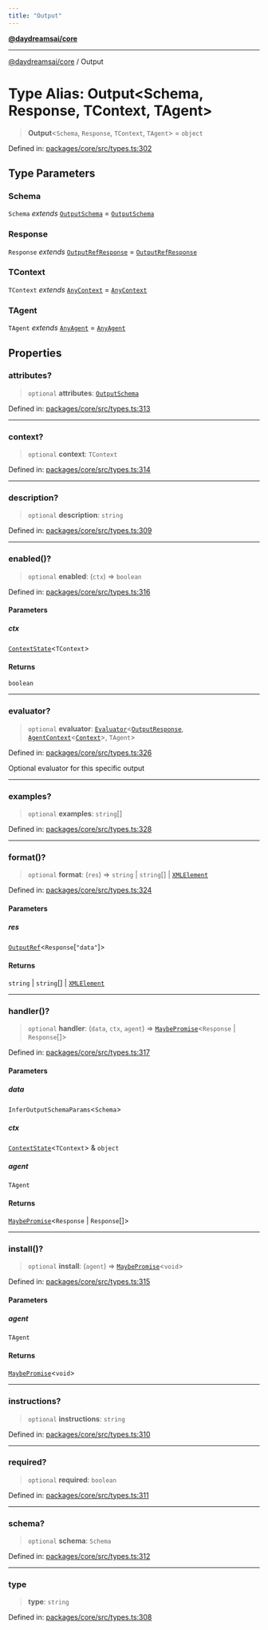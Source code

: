 ```yaml
---
title: "Output"
---
```


[**@daydreamsai/core**](./api-reference.md)

***

[@daydreamsai/core](./api-reference.md) / Output

# Type Alias: Output\<Schema, Response, TContext, TAgent\>

> **Output**\<`Schema`, `Response`, `TContext`, `TAgent`\> = `object`

Defined in: [packages/core/src/types.ts:302](https://github.com/dojoengine/daydreams/blob/877d54c3d7a1ffa2e1fe799ae3402216c969af05/packages/core/src/types.ts#L302)

## Type Parameters

### Schema

`Schema` *extends* [`OutputSchema`](./OutputSchema.md) = [`OutputSchema`](./OutputSchema.md)

### Response

`Response` *extends* [`OutputRefResponse`](./OutputRefResponse.md) = [`OutputRefResponse`](./OutputRefResponse.md)

### TContext

`TContext` *extends* [`AnyContext`](./AnyContext.md) = [`AnyContext`](./AnyContext.md)

### TAgent

`TAgent` *extends* [`AnyAgent`](./AnyAgent.md) = [`AnyAgent`](./AnyAgent.md)

## Properties

### attributes?

> `optional` **attributes**: [`OutputSchema`](./OutputSchema.md)

Defined in: [packages/core/src/types.ts:313](https://github.com/dojoengine/daydreams/blob/877d54c3d7a1ffa2e1fe799ae3402216c969af05/packages/core/src/types.ts#L313)

***

### context?

> `optional` **context**: `TContext`

Defined in: [packages/core/src/types.ts:314](https://github.com/dojoengine/daydreams/blob/877d54c3d7a1ffa2e1fe799ae3402216c969af05/packages/core/src/types.ts#L314)

***

### description?

> `optional` **description**: `string`

Defined in: [packages/core/src/types.ts:309](https://github.com/dojoengine/daydreams/blob/877d54c3d7a1ffa2e1fe799ae3402216c969af05/packages/core/src/types.ts#L309)

***

### enabled()?

> `optional` **enabled**: (`ctx`) => `boolean`

Defined in: [packages/core/src/types.ts:316](https://github.com/dojoengine/daydreams/blob/877d54c3d7a1ffa2e1fe799ae3402216c969af05/packages/core/src/types.ts#L316)

#### Parameters

##### ctx

[`ContextState`](./ContextState.md)\<`TContext`\>

#### Returns

`boolean`

***

### evaluator?

> `optional` **evaluator**: [`Evaluator`](./Evaluator.md)\<[`OutputResponse`](./OutputResponse.md), [`AgentContext`](./AgentContext.md)\<[`Context`](./Context.md)\>, `TAgent`\>

Defined in: [packages/core/src/types.ts:326](https://github.com/dojoengine/daydreams/blob/877d54c3d7a1ffa2e1fe799ae3402216c969af05/packages/core/src/types.ts#L326)

Optional evaluator for this specific output

***

### examples?

> `optional` **examples**: `string`[]

Defined in: [packages/core/src/types.ts:328](https://github.com/dojoengine/daydreams/blob/877d54c3d7a1ffa2e1fe799ae3402216c969af05/packages/core/src/types.ts#L328)

***

### format()?

> `optional` **format**: (`res`) => `string` \| `string`[] \| [`XMLElement`](./XMLElement.md)

Defined in: [packages/core/src/types.ts:324](https://github.com/dojoengine/daydreams/blob/877d54c3d7a1ffa2e1fe799ae3402216c969af05/packages/core/src/types.ts#L324)

#### Parameters

##### res

[`OutputRef`](./OutputRef.md)\<`Response`\[`"data"`\]\>

#### Returns

`string` \| `string`[] \| [`XMLElement`](./XMLElement.md)

***

### handler()?

> `optional` **handler**: (`data`, `ctx`, `agent`) => [`MaybePromise`](./MaybePromise.md)\<`Response` \| `Response`[]\>

Defined in: [packages/core/src/types.ts:317](https://github.com/dojoengine/daydreams/blob/877d54c3d7a1ffa2e1fe799ae3402216c969af05/packages/core/src/types.ts#L317)

#### Parameters

##### data

`InferOutputSchemaParams`\<`Schema`\>

##### ctx

[`ContextState`](./ContextState.md)\<`TContext`\> & `object`

##### agent

`TAgent`

#### Returns

[`MaybePromise`](./MaybePromise.md)\<`Response` \| `Response`[]\>

***

### install()?

> `optional` **install**: (`agent`) => [`MaybePromise`](./MaybePromise.md)\<`void`\>

Defined in: [packages/core/src/types.ts:315](https://github.com/dojoengine/daydreams/blob/877d54c3d7a1ffa2e1fe799ae3402216c969af05/packages/core/src/types.ts#L315)

#### Parameters

##### agent

`TAgent`

#### Returns

[`MaybePromise`](./MaybePromise.md)\<`void`\>

***

### instructions?

> `optional` **instructions**: `string`

Defined in: [packages/core/src/types.ts:310](https://github.com/dojoengine/daydreams/blob/877d54c3d7a1ffa2e1fe799ae3402216c969af05/packages/core/src/types.ts#L310)

***

### required?

> `optional` **required**: `boolean`

Defined in: [packages/core/src/types.ts:311](https://github.com/dojoengine/daydreams/blob/877d54c3d7a1ffa2e1fe799ae3402216c969af05/packages/core/src/types.ts#L311)

***

### schema?

> `optional` **schema**: `Schema`

Defined in: [packages/core/src/types.ts:312](https://github.com/dojoengine/daydreams/blob/877d54c3d7a1ffa2e1fe799ae3402216c969af05/packages/core/src/types.ts#L312)

***

### type

> **type**: `string`

Defined in: [packages/core/src/types.ts:308](https://github.com/dojoengine/daydreams/blob/877d54c3d7a1ffa2e1fe799ae3402216c969af05/packages/core/src/types.ts#L308)
